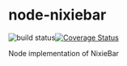 # node-nixiebar
![build status](https://travis-ci.org/mcchicken/node-nixiebar.svg?branch=master)[![Coverage Status](https://coveralls.io/repos/mcchicken/node-nixiebar/badge.svg)](https://coveralls.io/r/mcchicken/node-nixiebar)

Node implementation of NixieBar
